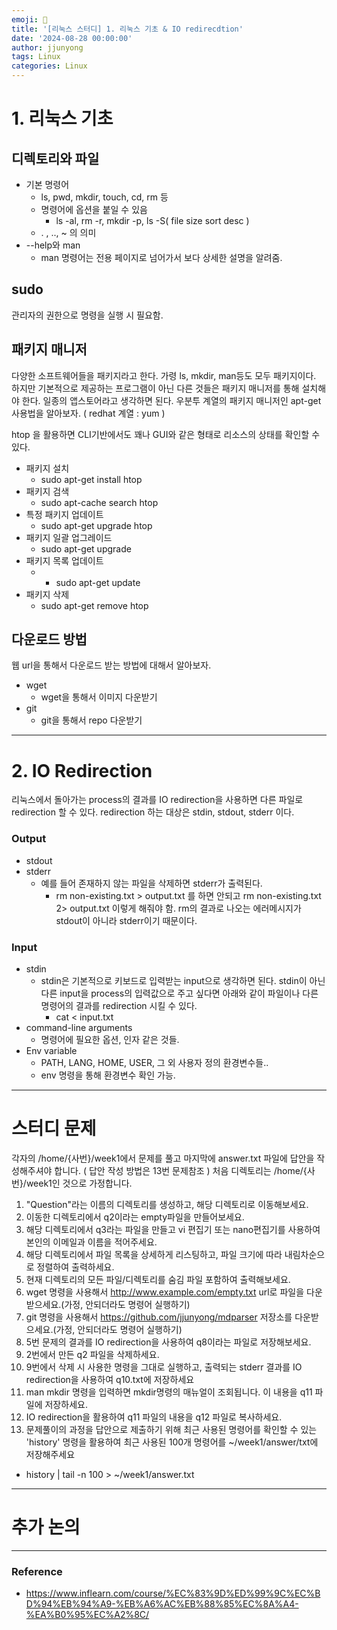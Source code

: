 ```yaml
---
emoji: 🧢
title: '[리눅스 스터디] 1. 리눅스 기초 & IO redirecdtion'
date: '2024-08-28 00:00:00'
author: jjunyong
tags: Linux
categories: Linux
---
```


# 1. 리눅스 기초 

## 디렉토리와 파일 

- 기본 명령어
  - ls, pwd, mkdir, touch, cd, rm 등
  - 명령어에 옵션을 붙일 수 있음
    - ls -al, rm -r, mkdir -p, ls -S( file size sort desc )
  - . , .., ~ 의 의미 
- --help와 man 
  - man 명령어는 전용 페이지로 넘어가서 보다 상세한 설명을 알려줌. 

## sudo
관리자의 권한으로 명령을 실행 시 필요함.

## 패키지 매니저
다양한 소프트웨어들을 패키지라고 한다. 가령 ls, mkdir, man등도 모두 패키지이다.
하지만 기본적으로 제공하는 프로그램이 아닌 다른 것들은 패키지 매니저를 통해 설치해야 한다. 
일종의 앱스토어라고 생각하면 된다. 우분투 계열의 패키지 매니저인 apt-get 사용법을 알아보자. ( redhat 계열 : yum )

htop 을 활용하면 CLI기반에서도 꽤나 GUI와 같은 형태로 리소스의 상태를 확인할 수 있다. 

- 패키지 설치
  - sudo apt-get install htop
- 패키지 검색
  - sudo apt-cache search htop
- 특정 패키지 업데이트
  - sudo apt-get upgrade htop
- 패키지 일괄 업그레이드
  - sudo apt-get upgrade 
- 패키지 목록 업데이트 
  - - sudo apt-get update 
- 패키지 삭제 
  - sudo apt-get remove htop

## 다운로드 방법
웹 url을 통해서 다운로드 받는 방법에 대해서 알아보자.
- wget
  - wget을 통해서 이미지 다운받기 
- git
  - git을 통해서 repo 다운받기 

----

# 2. IO Redirection
리눅스에서 돌아가는 process의 결과를 IO redirection을 사용하면 다른 파일로 redirection 할 수 있다. 
redirection 하는 대상은 stdin, stdout, stderr 이다. 

### Output
- stdout
- stderr
  - 예를 들어 존재하지 않는 파일을 삭제하면 stderr가 출력된다. 
    - rm non-existing.txt > output.txt 를 하면 안되고 rm non-existing.txt 2> output.txt 이렇게 해줘야 함. rm의 결과로 나오는 에러메시지가 stdout이 아니라 stderr이기 때문이다. 

### Input
- stdin
  - stdin은 기본적으로 키보드로 입력받는 input으로 생각하면 된다. stdin이 아닌 다른 input을 process의 입력값으로 주고 싶다면 아래와 같이 파일이나 다른 명령어의 결과를 redirection 시킬 수 있다.  
    - cat < input.txt
- command-line arguments
  - 명령어에 필요한 옵션, 인자 같은 것들. 
- Env variable
  - PATH, LANG, HOME, USER, 그 외 사용자 정의 환경변수들.. 
  - env 명령을 통해 환경변수 확인 가능. 

---
# 스터디 문제
각자의 /home/{사번}/week1에서 문제를 풀고 마지막에 answer.txt 파일에 답안을 작성해주셔야 합니다. ( 답안 작성 방법은 13번 문제참조 )
처음 디렉토리는 /home/{사번}/week1인 것으로 가정합니다. 

1. "Question"라는 이름의 디렉토리를 생성하고, 해당 디렉토리로 이동해보세요.
2. 이동한 디렉토리에서 q2이라는 empty파일을 만들어보세요. 
3. 해당 디렉토리에서 q3라는 파일을 만들고 vi 편집기 또는 nano편집기를 사용하여 본인의 이메일과 이름을 적어주세요. 
4. 해당 디렉토리에서 파일 목록을 상세하게 리스팅하고, 파일 크기에 따라 내림차순으로 정렬하여 출력하세요. 
5. 현재 디렉토리의 모든 파일/디렉토리를 숨김 파일 포함하여 출력해보세요.
6. wget 명령을 사용해서 http://www.example.com/empty.txt url로 파일을 다운받으세요.(가정, 안되더라도 명령어 실행하기)
7. git 명령을 사용해서 https://github.com/jjunyong/mdparser 저장소를 다운받으세요.(가정, 안되더라도 명령어 실행하기)
8. 5번 문제의 결과를 IO redirection을 사용하여 q8이라는 파일로 저장해보세요.
9. 2번에서 만든 q2 파일을 삭제하세요. 
10. 9번에서 삭제 시 사용한 명령을 그대로 실행하고, 출력되는 stderr 결과를 IO redirection을 사용하여 q10.txt에 저장하세요
11. man mkdir 명령을 입력하면 mkdir명령의 매뉴얼이 조회됩니다. 이 내용을 q11 파일에 저장하세요. 
12. IO redirection을 활용하여 q11 파일의 내용을 q12 파일로 복사하세요.
13. 문제풀이의 과정을 답안으로 제출하기 위해 최근 사용된 명령어를 확인할 수 있는 'history' 명령을 활용하여 최근 사용된 100개 명령어를 ~/week1/answer/txt에 저장해주세요
  - history | tail -n 100 > ~/week1/answer.txt 
---
# 추가 논의  

---
### Reference
- https://www.inflearn.com/course/%EC%83%9D%ED%99%9C%EC%BD%94%EB%94%A9-%EB%A6%AC%EB%88%85%EC%8A%A4-%EA%B0%95%EC%A2%8C/